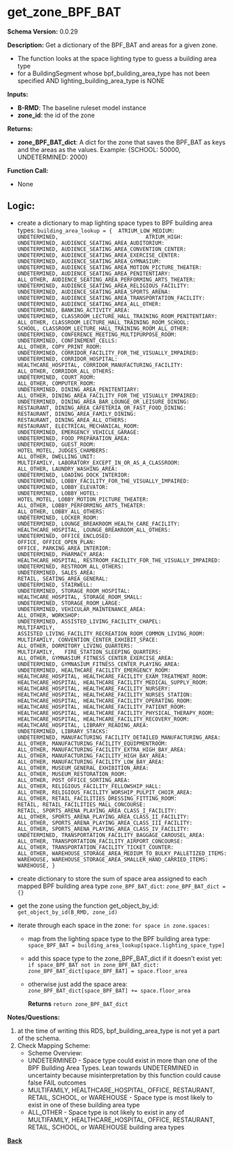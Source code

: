 # get_zone_BPF_BAT
**Schema Version:** 0.0.29

**Description:** Get a dictionary of the BPF_BAT and areas for a given zone.
- The function looks at the space lighting type to guess a building area type  
- for a BuildingSegment whose bpf_building_area_type has not been specified AND lighting_building_area_type is NONE

**Inputs:**  
- **B-RMD**: The baseline ruleset model instance
- **zone_id**: the id of the zone

**Returns:**  
- **zone_BPF_BAT_dict**: A dict for the zone that saves the BPF_BAT as keys and the areas as the values. Example: {SCHOOL: 50000, UNDETERMINED: 2000}
 
**Function Call:** 
- None

## Logic:  

- create a dictionary to map lighting space types to BPF building area types: ```building_area_lookup = { 
	ATRIUM_LOW_MEDIUM: 												UNDETERMINED,							
	ATRIUM_HIGH: 				  									UNDETERMINED,
	AUDIENCE_SEATING_AREA_AUDITORIUM: 		  						UNDETERMINED,
	AUDIENCE_SEATING_AREA_CONVENTION_CENTER:   						UNDETERMINED,
	AUDIENCE_SEATING_AREA_EXERCISE_CENTER: 	 						UNDETERMINED,
	AUDIENCE_SEATING_AREA_GYMNASIUM: 								UNDETERMINED,
	AUDIENCE_SEATING_AREA_MOTION_PICTURE_THEATER: 	  				UNDETERMINED,
	AUDIENCE_SEATING_AREA_PENITENTIARY: 			 				ALL_OTHER,
	AUDIENCE_SEATING_AREA_PERFORMING_ARTS_THEATER: 	  				UNDETERMINED,
	AUDIENCE_SEATING_AREA_RELIGIOUS_FACILITY: 	  					UNDETERMINED,
	AUDIENCE_SEATING_AREA_SPORTS_ARENA: 		  					UNDETERMINED,
	AUDIENCE_SEATING_AREA_TRANSPORTATION_FACILITY: 					UNDETERMINED,
	AUDIENCE_SEATING_AREA_ALL_OTHER: 					  			UNDETERMINED,
	BANKING_ACTIVITY_AREA: 											UNDETERMINED,
	CLASSROOM_LECTURE_HALL_TRAINING_ROOM_PENITENTIARY:   			ALL_OTHER,
	CLASSROOM_LECTURE_HALL_TRAINING_ROOM_SCHOOL: 					SCHOOL,
	CLASSROOM_LECTURE_HALL_TRAINING_ROOM_ALL_OTHER:					UNDETERMINED,
	CONFERENCE_MEETING_MULTIPURPOSE_ROOM: 							UNDETERMINED,
	CONFINEMENT_CELLS: 												ALL_OTHER,
	COPY_PRINT_ROOM: 												UNDETERMINED,
	CORRIDOR_FACILITY_FOR_THE_VISUALLY_IMPAIRED: 					UNDETERMINED,
	CORRIDOR_HOSPITAL: 												HEALTHCARE_HOSPITAL,
	CORRIDOR_MANUFACTURING_FACILITY: 								ALL_OTHER,
	CORRIDOR_ALL_OTHERS: 											UNDETERMINED,
	COURT_ROOM:														ALL_OTHER,
	COMPUTER_ROOM: 													UNDETERMINED,
	DINING_AREA_PENITENTIARY: 										ALL_OTHER,
	DINING_AREA_FACILITY_FOR_THE_VISUALLY_IMPAIRED:  				UNDETERMINED,
	DINING_AREA_BAR_LOUNGE_OR_LEISURE_DINING: 						RESTAURANT,
	DINING_AREA_CAFETERIA_OR_FAST_FOOD_DINING: 						RESTAURANT,
	DINING_AREA_FAMILY_DINING:										RESTAURANT,
	DINING_AREA_ALL_OTHERS: 										RESTAURANT,
	ELECTRICAL_MECHANICAL_ROOM: 									UNDETERMINED,
	EMERGENCY_VEHICLE_GARAGE: 										UNDETERMINED,
	FOOD_PREPARATION_AREA:  										UNDETERMINED,
	GUEST_ROOM: 													HOTEL_MOTEL,
	JUDGES_CHAMBERS:  												ALL_OTHER,
	DWELLING_UNIT:   												MULTIFAMILY,
	LABORATORY_EXCEPT_IN_OR_AS_A_CLASSROOM:  						ALL_OTHER,
	LAUNDRY_WASHING_AREA:											UNDETERMINED,
	LOADING_DOCK_INTERIOR:   										UNDETERMINED,
	LOBBY_FACILITY_FOR_THE_VISUALLY_IMPAIRED: 						UNDETERMINED,
	LOBBY_ELEVATOR: 												UNDETERMINED,
	LOBBY_HOTEL: 													HOTEL_MOTEL,
	LOBBY_MOTION_PICTURE_THEATER: 									ALL_OTHER,
	LOBBY_PERFORMING_ARTS_THEATER: 									ALL_OTHER,
	LOBBY_ALL_OTHERS: 												UNDETERMINED,
	LOCKER_ROOM:  													UNDETERMINED,
	LOUNGE_BREAKROOM_HEALTH_CARE_FACILITY: 							HEALTHCARE_HOSPITAL,
	LOUNGE_BREAKROOM_ALL_OTHERS:									UNDETERMINED,
	OFFICE_ENCLOSED: 												OFFICE,
	OFFICE_OPEN_PLAN:   											OFFICE,
	PARKING_AREA_INTERIOR: 											UNDETERMINED,
	PHARMACY_AREA: 													HEALTHCARE_HOSPITAL,
	RESTROOM_FACILITY_FOR_THE_VISUALLY_IMPAIRED:  					UNDETERMINED,
	RESTROOM_ALL_OTHERS: 											UNDETERMINED,
	SALES_AREA:  													RETAIL,
	SEATING_AREA_GENERAL:											UNDETERMINED,
	STAIRWELL: 														UNDETERMINED,
	STORAGE_ROOM_HOSPITAL:  										HEALTHCARE_HOSPITAL,
	STORAGE_ROOM_SMALL: 											UNDETERMINED,
	STORAGE_ROOM_LARGE: 											UNDETERMINED,
	VEHICULAR_MAINTENANCE_AREA:  									ALL_OTHER,
	WORKSHOP: 														UNDETERMINED,
	ASSISTED_LIVING_FACILITY_CHAPEL:								MULTIFAMILY,
	ASSISTED_LIVING_FACILITY_RECREATION_ROOM_COMMON_LIVING_ROOM:	MULTIFAMILY,
	CONVENTION_CENTER_EXHIBIT_SPACE:   								ALL_OTHER,
	DORMITORY_LIVING_QUARTERS: 										MULTIFAMILY,  
	FIRE_STATION_SLEEPING_QUARTERS: 								ALL_OTHER,
	GYMNASIUM_FITNESS_CENTER_EXERCISE_AREA:  						UNDETERMINED,
	GYMNASIUM_FITNESS_CENTER_PLAYING_AREA:							UNDETERMINED,
	HEALTHCARE_FACILITY_EMERGENCY_ROOM:  							HEALTHCARE_HOSPITAL,
	HEALTHCARE_FACILITY_EXAM_TREATMENT_ROOM:						HEALTHCARE_HOSPITAL,
    HEALTHCARE_FACILITY_MEDICAL_SUPPLY_ROOM:						HEALTHCARE_HOSPITAL,
	HEALTHCARE_FACILITY_NURSERY: 									HEALTHCARE_HOSPITAL,
	HEALTHCARE_FACILITY_NURSES_STATION: 							HEALTHCARE_HOSPITAL,
	HEALTHCARE_FACILITY_OPERATING_ROOM: 							HEALTHCARE_HOSPITAL,
	HEALTHCARE_FACILITY_PATIENT_ROOM:  								HEALTHCARE_HOSPITAL,
	HEALTHCARE_FACILITY_PHYSICAL_THERAPY_ROOM:						HEALTHCARE_HOSPITAL,
	HEALTHCARE_FACILITY_RECOVERY_ROOM:								HEALTHCARE_HOSPITAL,
	LIBRARY_READING_AREA: 											UNDETERMINED,
	LIBRARY_STACKS: 												UNDETERMINED,
	MANUFACTURING_FACILITY_DETAILED_MANUFACTURING_AREA: 			ALL_OTHER,
	MANUFACTURING_FACILITY_EQUIPMENTROOM: 							ALL_OTHER,
	MANUFACTURING_FACILITY_EXTRA_HIGH_BAY_AREA:   					ALL_OTHER,
	MANUFACTURING_FACILITY_HIGH_BAY_AREA: 							ALL_OTHER,
	MANUFACTURING_FACILITY_LOW_BAY_AREA: 							ALL_OTHER,
	MUSEUM_GENERAL_EXHIBITION_AREA: 								ALL_OTHER,
	MUSEUM_RESTORATION_ROOM: 										ALL_OTHER,
	POST_OFFICE_SORTING_AREA: 										ALL_OTHER,
	RELIGIOUS_FACILITY_FELLOWSHIP_HALL: 							ALL_OTHER,
	RELIGIOUS_FACILITY_WORSHIP_PULPIT_CHOIR_AREA:  					ALL_OTHER,
	RETAIL_FACILITIES_DRESSING_FITTING_ROOM:   						RETAIL,
	RETAIL_FACILITIES_MALL_CONCOURSE: 								RETAIL,
	SPORTS_ARENA_PLAYING_AREA_CLASS_I_FACILITY: 					ALL_OTHER,
	SPORTS_ARENA_PLAYING_AREA_CLASS_II_FACILITY: 					ALL_OTHER,
	SPORTS_ARENA_PLAYING_AREA_CLASS_III_FACILITY:  					ALL_OTHER,
	SPORTS_ARENA_PLAYING_AREA_CLASS_IV_FACILITY: 					UNDETERMINED,
	TRANSPORTATION_FACILITY_BAGGAGE_CAROUSEL_AREA:  				ALL_OTHER,
	TRANSPORTATION_FACILITY_AIRPORT_CONCOURSE:  					ALL_OTHER,
	TRANSPORTATION_FACILITY_TICKET_COUNTER: 						ALL_OTHER,
	WAREHOUSE_STORAGE_AREA_MEDIUM_TO_BULKY_PALLETIZED_ITEMS:  		WAREHOUSE,
	WAREHOUSE_STORAGE_AREA_SMALLER_HAND_CARRIED_ITEMS: 				WAREHOUSE,
	}```

- create dictionary to store the sum of space area assigned to each mapped BPF building area type `zone_BPF_BAT_dict`: `zone_BPF_BAT_dict = {}`
- get the zone using the function get_object_by_id: `get_object_by_id(B_RMD, zone_id)`
- iterate through each space in the zone: `for space in zone.spaces:`
  - map from the lighting space type to the BPF building area type: `space_BPF_BAT = building_area_lookup[space.lighting_space_type]`
  - add this space type to the zone_BPF_BAT_dict if it doesn't exist yet: `if space_BPF_BAT not in zone_BPF_BAT_dict: zone_BPF_BAT_dict[space_BPF_BAT] = space.floor_area`
  - otherwise just add the space area: `zone_BPF_BAT_dict[space_BPF_BAT] += space.floor_area`

       **Returns** `return zone_BPF_BAT_dict`  

**Notes/Questions:** 
1. at the time of writing this RDS, bpf_building_area_type is not yet a part of the schema.
2. Check Mapping Scheme:
   - Scheme Overview:
   - UNDETERMINED - Space type could exist in more than one of the BPF Building Area Types. Lean towards UNDETERMINED in uncertainty because misinterpretation by this function could cause false FAIL outcomes
   - MULTIFAMILY, HEALTHCARE_HOSPITAL, OFFICE, RESTAURANT, RETAIL, SCHOOL, or WAREHOUSE - Space type is most likely to exist in one of these building area type
   - ALL_OTHER - Space type is not likely to exist in any of MULTIFAMILY, HEALTHCARE_HOSPITAL, OFFICE, RESTAURANT, RETAIL, SCHOOL, or WAREHOUSE building area types

**[Back](../_toc.md)**
